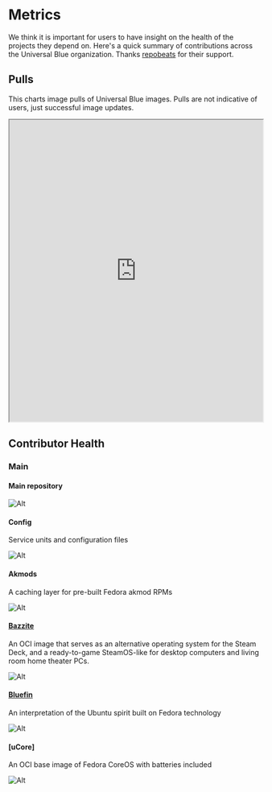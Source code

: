 # Metrics 

We think it is important for users to have insight on the health of the projects they depend on. Here's a quick summary of contributions across the Universal Blue organization. 
Thanks [repobeats](https://repobeats.axiom.co/) for their support.

## Pulls 

This charts image pulls of Universal Blue images. Pulls are not indicative of users, just successful image updates.

<div class="pulls">
  <iframe style="width:100%;height:600px;" src="https://storage.googleapis.com/ghp-stats/ublue-os/index.html"></iframe>
</div>

## Contributor Health

### Main
#### Main repository

![Alt](https://repobeats.axiom.co/api/embed/4a1dff0ffca91878c0d6fd775302e9ff21214b31.svg "Repobeats analytics image")

#### Config

Service units and configuration files

![Alt](https://repobeats.axiom.co/api/embed/8e36cadc13075a30e15a27a133df8e56389bbfc7.svg "Repobeats analytics image")

#### Akmods

A caching layer for pre-built Fedora akmod RPMs 

![Alt](https://repobeats.axiom.co/api/embed/a7ddeb1a3d2e0ce534ccf7cfa75c33b35183b106.svg "Repobeats analytics image")

#### [Bazzite](https://bazzite.gg)

An OCI image that serves as an alternative operating system for the Steam Deck, and a ready-to-game SteamOS-like for desktop computers and living room home theater PCs. 

![Alt](https://repobeats.axiom.co/api/embed/86b500d79c613015ad16f56df76c8e13f3fd98ae.svg "Repobeats analytics image")

#### [Bluefin](https://projectbluefin.io)

An interpretation of the Ubuntu spirit built on Fedora technology 

![Alt](https://repobeats.axiom.co/api/embed/40b85b252bf6ea25eb90539d1adcea013ccae69a.svg "Repobeats analytics image")


#### [uCore]

An OCI base image of Fedora CoreOS with batteries included 

![Alt](https://repobeats.axiom.co/api/embed/07d1ed133f5ed1a1048ea6a76bfe3a23227eedd5.svg "Repobeats analytics image")
